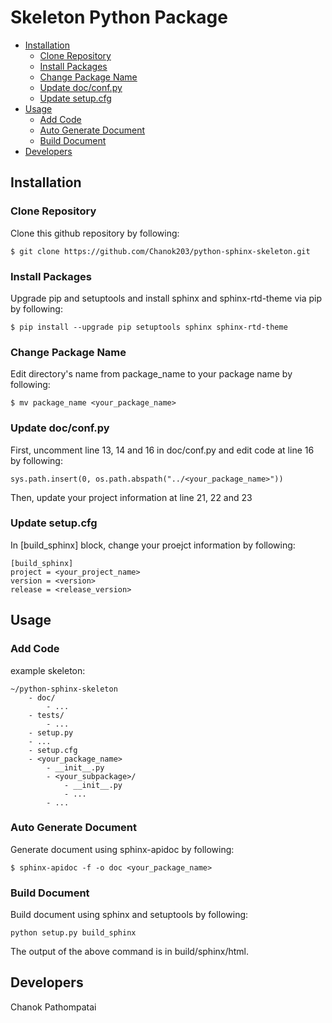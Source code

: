# Skeleton Python Package

- [Installation](#Installation)
    - [Clone Repository](#Clone-Repository)
    - [Install Packages](#Install-Packages)
    - [Change Package Name](#Change-Package-Name)
    - [Update doc/conf.py](#Update-doc/conf.py)
    - [Update setup.cfg](#Update-setup.cfg)
- [Usage](#Usage)
    - [Add Code](#Add-Code)
    - [Auto Generate Document](#Auto-Generate-Document)
    - [Build Document](#Build-Document)
- [Developers](#Developers)


## Installation

### Clone Repository
Clone this github repository by following:
```
$ git clone https://github.com/Chanok203/python-sphinx-skeleton.git
```

### Install Packages
Upgrade pip and setuptools and install sphinx and sphinx-rtd-theme via pip by following:
```
$ pip install --upgrade pip setuptools sphinx sphinx-rtd-theme
```

### Change Package Name

Edit directory's name from package_name to your package name by following:
```
$ mv package_name <your_package_name>
```

### Update doc/conf.py

First, uncomment line 13, 14 and 16 in doc/conf.py and edit code at line 16 by following:

```
sys.path.insert(0, os.path.abspath("../<your_package_name>"))
```

Then, update your project information at line 21, 22 and 23

### Update setup.cfg
In [build_sphinx] block, change your proejct information by following:
```
[build_sphinx]
project = <your_project_name>
version = <version>
release = <release_version>
```

## Usage

### Add Code
example skeleton:
```
~/python-sphinx-skeleton
    - doc/
        - ...
    - tests/
        - ...
    - setup.py
    - ...
    - setup.cfg
    - <your_package_name>
        - __init__.py
        - <your_subpackage>/
            - __init__.py
            - ...
        - ...
```

### Auto Generate Document
Generate document using sphinx-apidoc by following:
```
$ sphinx-apidoc -f -o doc <your_package_name>
```

### Build Document
Build document using sphinx and setuptools by following:
```
python setup.py build_sphinx
```

The output of the above command is in build/sphinx/html.

## Developers

Chanok Pathompatai
